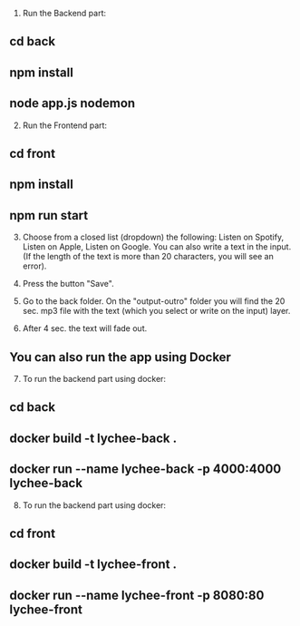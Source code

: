 1. Run the Backend part:
## cd back
## npm install
## node app.js nodemon

2. Run the Frontend part:
## cd front
## npm install
## npm run start

3. Choose from a closed list (dropdown) the following: Listen on Spotify, Listen on Apple, Listen on Google.
You can also write a text in the input. (If the length of the text is more than 20 characters, you will see an error).

4. Press the button "Save".

5. Go to the back folder. On the "output-outro" folder you will find the 20 sec. mp3 file with the text (which you select or write on the input) layer.

6. After 4 sec. the text will fade out.

## You can also run the app using Docker ##

7. To run the backend part using docker:

## cd back
## docker build -t lychee-back .
## docker run --name lychee-back -p 4000:4000 lychee-back

8. To run the backend part using docker:

## cd front
## docker build -t lychee-front .
## docker run --name lychee-front -p 8080:80 lychee-front
